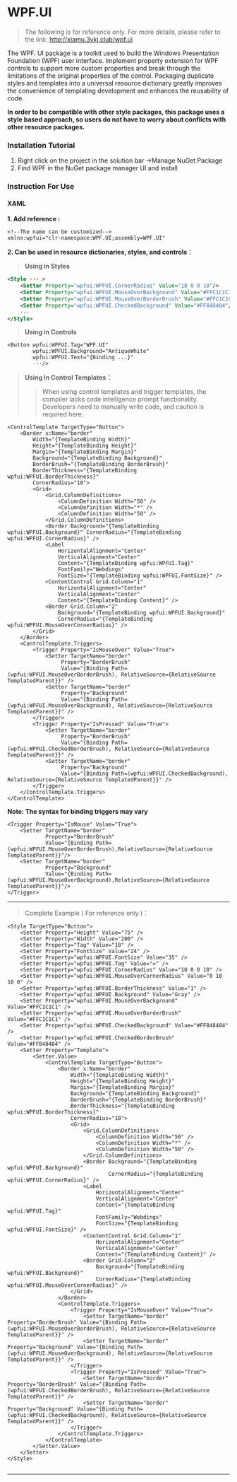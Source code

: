 

# WPF.UI

> The following is for reference only. For more details, please refer to the link: http://xiamu.3vkj.club/wpf.ui

The WPF. UI package is a toolkit used to build the Windows Presentation Foundation (WPF) user interface.
Implement property extension for WPF controls to support more custom properties and break through the limitations of the original properties of the control.
Packaging duplicate styles and templates into a universal resource dictionary greatly improves the convenience of templating development and enhances the reusability of code.

**In order to be compatible with other style packages, this package uses a style based approach, so users do not have to worry about conflicts with other resource packages.**

### Installation Tutorial

1. Right click on the project in the solution bar ->Manage NuGet Package
2. Find WPF in the NuGet package manager UI and install

### Instruction For Use

#### XAML

**1. Add reference :**

```xaml
<!--The name can be customized-->
xmlns:wpfui="clr-namespace:WPF.UI;assembly=WPF.UI" 
```

**2. Can be used in resource dictionaries, styles, and controls**：

> **Using in Styles**

```xml
<Style ··· >
	<Setter Property="wpfui:WPFUI.CornerRadius" Value="10 0 0 10"/>
    <Setter Property="wpfui:WPFUI.MouseOverBackground" Value="#FFC1C1C1"/>
    <Setter Property="wpfui:WPFUI.MouseOverBorderBrush" Value="#FFC1C1C1"/>
    <Setter Property="wpfui:WPFUI.CheckedBackground" Value="#FF848484"/>
    ···
</Style>
```

> **Using in Controls**

```xaml
<Button wpfui:WPFUI.Tag="WPF.UI" 
        wpfui:WPFUI.Background="AntiqueWhite" 
        wpfui:WPFUI.Text="{Binding ...}"
        ···/>
```

> **Using In Control Templates：**
>
> > When using control templates and trigger templates, the compiler lacks code intelligence prompt functionality. Developers need to manually write code, and caution is required here.

```xaml
<ControlTemplate TargetType="Button">
    <Border x:Name="border"
        Width="{TemplateBinding Width}"
        Height="{TemplateBinding Height}"
        Margin="{TemplateBinding Margin}"
        Background="{TemplateBinding Background}"
        BorderBrush="{TemplateBinding BorderBrush}"
        BorderThickness="{TemplateBinding wpfui:WPFUI.BorderThickness}"
        CornerRadius="10">
        <Grid>
            <Grid.ColumnDefinitions>
                <ColumnDefinition Width="50" />
                <ColumnDefinition Width="*" />
                <ColumnDefinition Width="50" />
            </Grid.ColumnDefinitions>
            <Border Background="{TemplateBinding wpfui:WPFUI.Background}" CornerRadius="{TemplateBinding wpfui:WPFUI.CornerRadius}" />
            <Label
                HorizontalAlignment="Center"
                VerticalAlignment="Center"
                Content="{TemplateBinding wpfui:WPFUI.Tag}"
                FontFamily="Webdings"
                FontSize="{TemplateBinding wpfui:WPFUI.FontSize}" />
            <ContentControl Grid.Column="1"
                HorizontalAlignment="Center"
                VerticalAlignment="Center"
                Content="{TemplateBinding Content}" />
            <Border Grid.Column="2"
                Background="{TemplateBinding wpfui:WPFUI.Background}"
                CornerRadius="{TemplateBinding wpfui:WPFUI.MouseOverCornerRadius}" />
        </Grid>
    </Border>
    <ControlTemplate.Triggers>
        <Trigger Property="IsMouseOver" Value="True">
            <Setter TargetName="border" 
                 Property="BorderBrush" 
                 Value="{Binding Path=(wpfui:WPFUI.MouseOverBorderBrush), RelativeSource={RelativeSource TemplatedParent}}" />
            <Setter TargetName="border" 
                 Property="Background" 
                 Value="{Binding Path=(wpfui:WPFUI.MouseOverBackground), RelativeSource={RelativeSource TemplatedParent}}" />
        </Trigger>
        <Trigger Property="IsPressed" Value="True">
            <Setter TargetName="border" 
                 Property="BorderBrush" 
                 Value="{Binding Path=(wpfui:WPFUI.CheckedBorderBrush), RelativeSource={RelativeSource TemplatedParent}}" />
            <Setter TargetName="border"
                 Property="Background"
                 Value="{Binding Path=(wpfui:WPFUI.CheckedBackground), RelativeSource={RelativeSource TemplatedParent}}" />
        </Trigger>
    </ControlTemplate.Triggers>
</ControlTemplate>

```

**Note: The syntax for binding triggers may vary**

```xaml
<Trigger Property="IsMouse" Value="True">
    <Setter TargetName="border" 
            Property="BorderBrush" 
            Value="{Binding Path=(wpfui:WPFUI.MouseOverBorderBrush),RelativeSource={RelativeSource TemplatedParent}}"/>
    <Setter TargetName="border" 
            Property="Background" 
            Value="{Binding Path=(wpfui:WPFUI.MouseOverBackground),RelativeSource={RelativeSource TemplatedParent}}"/>
</Trigger>
```


---

> Complete Example ( For reference only )：

```xaml
<Style TargetType="Button">
    <Setter Property="Height" Value="75" />
    <Setter Property="Width" Value="200" />
    <Setter Property="Tag" Value="10" />
    <Setter Property="FontSize" Value="24" />
    <Setter Property="wpfui:WPFUI.FontSize" Value="35" />
    <Setter Property="wpfui:WPFUI.Tag" Value="=" />
    <Setter Property="wpfui:WPFUI.CornerRadius" Value="10 0 0 10" />
    <Setter Property="wpfui:WPFUI.MouseOverCornerRadius" Value="0 10 10 0" />
    <Setter Property="wpfui:WPFUI.BorderThickness" Value="1" />
    <Setter Property="wpfui:WPFUI.Background" Value="Gray" />
    <Setter Property="wpfui:WPFUI.MouseOverBackground" Value="#FFC1C1C1" />
    <Setter Property="wpfui:WPFUI.MouseOverBorderBrush" Value="#FFC1C1C1" />
    <Setter Property="wpfui:WPFUI.CheckedBackground" Value="#FF848484" />
    <Setter Property="wpfui:WPFUI.CheckedBorderBrush" Value="#FF848484" />
    <Setter Property="Template">
        <Setter.Value>
            <ControlTemplate TargetType="Button">
                <Border x:Name="border"
                    Width="{TemplateBinding Width}"
                    Height="{TemplateBinding Height}"
                    Margin="{TemplateBinding Margin}"
                    Background="{TemplateBinding Background}"
                    BorderBrush="{TemplateBinding BorderBrush}"
                    BorderThickness="{TemplateBinding wpfui:WPFUI.BorderThickness}"
                    CornerRadius="10">
                    <Grid>
                        <Grid.ColumnDefinitions>
                            <ColumnDefinition Width="50" />
                            <ColumnDefinition Width="*" />
                            <ColumnDefinition Width="50" />
                        </Grid.ColumnDefinitions>
                        <Border Background="{TemplateBinding wpfui:WPFUI.Background}" 
                                CornerRadius="{TemplateBinding wpfui:WPFUI.CornerRadius}" />
                        <Label
                            HorizontalAlignment="Center"
                            VerticalAlignment="Center"
                            Content="{TemplateBinding wpfui:WPFUI.Tag}"
                            FontFamily="Webdings"
                            FontSize="{TemplateBinding wpfui:WPFUI.FontSize}" />
                        <ContentControl Grid.Column="1"
                            HorizontalAlignment="Center"
                            VerticalAlignment="Center"
                            Content="{TemplateBinding Content}" />
                        <Border Grid.Column="2"
                            Background="{TemplateBinding wpfui:WPFUI.Background}"
                            CornerRadius="{TemplateBinding wpfui:WPFUI.MouseOverCornerRadius}" />
                    </Grid>
                </Border>
                <ControlTemplate.Triggers>
                    <Trigger Property="IsMouseOver" Value="True">
                        <Setter TargetName="border" Property="BorderBrush" Value="{Binding Path=(wpfui:WPFUI.MouseOverBorderBrush), RelativeSource={RelativeSource TemplatedParent}}" />
                        <Setter TargetName="border" Property="Background" Value="{Binding Path=(wpfui:WPFUI.MouseOverBackground), RelativeSource={RelativeSource TemplatedParent}}" />
                    </Trigger>
                    <Trigger Property="IsPressed" Value="True">
                        <Setter TargetName="border" Property="BorderBrush" Value="{Binding Path=(wpfui:WPFUI.CheckedBorderBrush), RelativeSource={RelativeSource TemplatedParent}}" />
                        <Setter TargetName="border" Property="Background" Value="{Binding Path=(wpfui:WPFUI.CheckedBackground), RelativeSource={RelativeSource TemplatedParent}}" />
                    </Trigger>
                </ControlTemplate.Triggers>
            </ControlTemplate>
        </Setter.Value>
    </Setter>
</Style>
 
```
------

